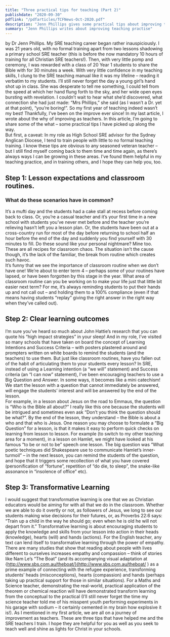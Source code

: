 ```yaml
---
title: "Three practical tips for teaching (Part 2)"
publishdate: "2020-09-30"
pdflink: "/pdfarticles/TCFNews-Oct-2020.pdf"
description: "Jenn Phillips gives some practical tips about improving teaching practise"
summary: "Jenn Phillips writes about improving teaching practise"
---
```

by Dr Jenn Phillips. 
My SRE teaching career began rather inauspiciously. I was 21 years old, with no formal training apart from two lessons shadowing a primary school SRE teacher (this is before the now mandatory 10 hours of training for all Christian SRE teachers!). Then, with very little pomp and ceremony, I was rewarded with a class of 20 Year 1 students to share the Bible with for 30 minutes a week. 
With very little confidence in my teaching skills, I clung to the SRE teaching manual like it was my lifeline – reading it verbatim to my students. 
I’ll still never forget the day a young girl’s hand shot up in class. She was desperate to tell me something, I could tell from the speed at which her hand flung forth to the sky, and her wide open eyes bursting with revelation. I couldn’t wait to hear what she’d discovered, what connection she had just made: 
“Mrs Phillips,” she said (as I wasn’t a Dr. yet at that point), “you’re boring!”. 
So my first year of teaching indeed wasn’t my best! Thankfully, I’ve been on the improve ever since! 
In my last article, I wrote about the why of improving as teachers. In this article, I’m going to share some of the what – some practical tips I have picked up along the way.  
But first, a caveat: In my role as High School SRE advisor for the Sydney Anglican Diocese, I tend to train people with little to no formal teaching training. I know these tips are obvious to any seasoned veteran teacher – but I still find myself coming back to them time and time again, as there’s always ways I can be growing in these areas. I’ve found them helpful in my teaching practice, and in training others, and I hope they can help you, too. 
## Step 1: Lesson expectations and classroom routines. 
### What do these scenarios have in common? 
 
It’s a mufti day and the students had a cake stall at recess before coming back to class. Or, you’re a casual teacher and it’s your first time in a new school with students you’ve never met before and the teacher you’re relieving hasn’t left you a lesson plan. Or, the students have been out at a cross-country run for most of the day before returning to school half an hour before the end of the day and suddenly you find yourself with 30 minutes to fill. 
Do these sound like your personal nightmare? Mine too. These are all recipes for classroom chaos. The situation isn’t the cause though, it’s the lack of the familiar, the break from routine which creates such havoc.  
It’s funny that we see the importance of classroom routine when we don’t have one! 
We’re about to enter term 4 – perhaps some of your routines have lapsed, or have been forgotten by this stage in the year. What area of classroom routine can you be working on to make your life just that little bit easier next term? For me, it’s always reminding students to put their hands up and not call out – and holding them to a 100% compliance (even if that means having students “replay” giving the right answer in the right way when they’ve called out). 
## Step 2: Clear learning outcomes  
I’m sure you’ve heard so much about John Hattie’s research that you can quote his “high impact strategies” in your sleep! And in my role, I’ve visited so many schools that have taken on board the concept of Learning Intentions and Success Criteria – with posters plastered around and prompters written on white boards to remind the students (and the teachers) to use them. 
But just like classroom routines, have you fallen out of the habit of articulating them to your students every lesson? 
In SRE, instead of using a Learning intention (a “we will” statement) and Success criteria 
(an “I can now” statement), I’ve been encouraging teachers to use a Big Question and Answer. In some ways, it becomes like a mini catechism! We start the lesson with a question that cannot immediately be answered, will engage the students’ interest and will be answered by the end of the lesson.  
For example, in a lesson about Jesus on the road to Emmaus, the question is “Who is the Bible all about?” I really like this one because the students will be intrigued and sometimes even ask “Don’t you think the question should be what?”. By the end of the lesson, they understand – the Bible is about a who and that who is Jesus. 
One reason you may choose to formulate a “Big Question” for a lesson, is that it makes it easy to perform quick checks on learning from lesson to lesson. For example (to switch to my other teaching area for a moment), in a lesson on Hamlet, we might have looked at his famous “to be or not to be” speech one lesson. The big question was “What poetic techniques did Shakespeare use to communicate Hamlet’s inner-turmoil” – in the next lesson, you can remind the students of the question, and hope that it triggers some recollection of what you have covered (personification of “fortune”, repetition of “do die, to sleep”, the snake-like assonance in “insolence of office” etc). 
## Step 3: Transformative Learning 
I would suggest that transformative learning is one that we as Christian educators would be aiming for with all that we do in the classroom. Whether we are able to do it overtly or not, as followers of Jesus, we long to see our students making wise decisions for their futures, or, as Proverbs 22:6 says: “Train up a child in the way he should go; even when he is old he will not depart from it.” 
Transformative learning is about encouraging students to apply the knowledge and skills from your lesson into action in their heads (knowledge), hearts (will) and hands (actions). 
For the English teacher, any text can lend itself to transformative learning through the power of empathy. There are many studies that show that reading about people with lives different to ourselves increases empathy and compassion – think of stories like Nam Le’s “The Boat” (and its accompanying visual adaptation at {http://www.sbs.com.au/theboat/}(http://www.sbs.com.au/theboat/ ) as a prime example of connecting with the refugee experience, transforming students’ heads (misconceptions), hearts (compassion) and hands (perhaps taking up practical support for those in similar situations). 
For a Maths and Science teacher, demonstrating the real-world, practical application of the theorem or chemical reaction will have demonstrated transform learning from the conceptual to the practical (I’ll still never forget the time my science teacher told me of his misspent youth performing experiments in his garage with sodium – it certainly cemented in my brain how explosive it is!). 
As I mentioned in my first article, we are all on a journey of improvement as teachers. These are three tips that have helped me and the SRE teachers I train. I hope they are helpful for you as well as you seek to teach well and shine as lights for Christ in your schools. 

